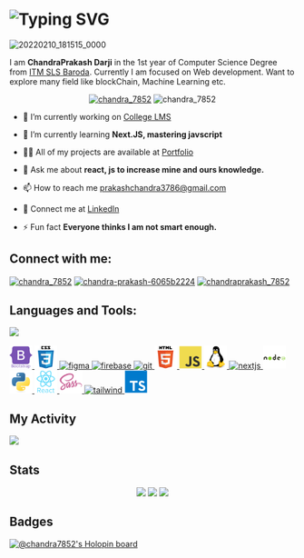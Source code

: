 # ![Typing SVG](https://readme-typing-svg.demolab.com?font=Fira+Code&size=30&pause=1000&vCenter=true&width=800&color=fa8c01&lines=Chandrprakash+Darji+Welcoming+you+%F0%9F%91%8B;Currently+I+am+working+on+Ax+Studios;Get+Amaze+https%3A%2F%2Fchandraprakash.codes%2F)

![20220210_181515_0000](https://user-images.githubusercontent.com/93640141/154883570-4886fb9e-8a31-4eae-bd99-5f4b70d9c44b.png)

I am **ChandraPrakash Darji** in the 1st year of Computer Science Degree from [ITM SLS Baroda](https://www.itmbu.ac.in/).  Currently I am focused on Web development. Want to explore many field like blockChain, Machine Learning etc.

<p align="center"> <a href="https://twitter.com/chandra_7852" target="blank"><img src="https://img.shields.io/twitter/follow/chandra_7852?logo=twitter&style=for-the-badge" alt="chandra_7852" /></a> <img src="https://komarev.com/ghpvc/?username=Chandraprakash-Darji&color=0e75b6" alt="chandra_7852" />  </p>

- 🔭 I’m currently working on [College LMS](https://github.com/ax-studios)

- 🌱 I’m currently learning **Next.JS, mastering javscript**

- 👨‍💻 All of my projects are available at [Portfolio](https://chandraprakash.vercel.app/)

- 💬 Ask me about **react, js to increase mine and ours knowledge.**

- 📫 How to reach me [prakashchandra3786@gmail.com](mailto:prakashchandra3786@gmail.com)

- 📄 Connect me at [LinkedIn](https://www.linkedin.com/in/Chandraprakash-Darji/)

- ⚡ Fun fact **Everyone thinks I am not smart enough.**

<h2 align="left">Connect with me:</h2>
<p align="left">
<a href="https://twitter.com/chandra_7852" target="blank"><img align="center" src="https://raw.githubusercontent.com/rahuldkjain/github-profile-readme-generator/master/src/images/icons/Social/twitter.svg" alt="chandra_7852" height="30" width="40" /></a>
<a href="https://www.linkedin.com/in/Chandraprakash-Darji/" target="blank"><img align="center" src="https://raw.githubusercontent.com/rahuldkjain/github-profile-readme-generator/master/src/images/icons/Social/linked-in-alt.svg" alt="chandra-prakash-6065b2224" height="30" width="40" /></a>
<a href="https://instagram.com/chandraprakash_7852" target="blank"><img align="center" src="https://raw.githubusercontent.com/rahuldkjain/github-profile-readme-generator/master/src/images/icons/Social/instagram.svg" alt="chandraprakash_7852" height="30" width="40" /></a>
</p>

<h2 align="left">Languages and Tools:</h2>
  <img width="40%" src="https://github-readme-stats.vercel.app/api/top-langs/?username=Chandraprakash-Darji&theme=darcula" />
<p align="left"> <a href="https://getbootstrap.com" target="_blank" rel="noreferrer"> <img src="https://raw.githubusercontent.com/devicons/devicon/master/icons/bootstrap/bootstrap-plain-wordmark.svg" alt="bootstrap" width="40" height="40"/> </a> <a href="https://www.w3schools.com/css/" target="_blank" rel="noreferrer"> <img src="https://raw.githubusercontent.com/devicons/devicon/master/icons/css3/css3-original-wordmark.svg" alt="css3" width="40" height="40"/> </a>  <a href="https://www.figma.com/" target="_blank" rel="noreferrer"> <img src="https://www.vectorlogo.zone/logos/figma/figma-icon.svg" alt="figma" width="40" height="40"/> </a> <a href="https://firebase.google.com/" target="_blank" rel="noreferrer"> <img src="https://www.vectorlogo.zone/logos/firebase/firebase-icon.svg" alt="firebase" width="40" height="40"/> </a> <a href="https://git-scm.com/" target="_blank" rel="noreferrer"> <img src="https://www.vectorlogo.zone/logos/git-scm/git-scm-icon.svg" alt="git" width="40" height="40"/> </a> <a href="https://www.w3.org/html/" target="_blank" rel="noreferrer"> <img src="https://raw.githubusercontent.com/devicons/devicon/master/icons/html5/html5-original-wordmark.svg" alt="html5" width="40" height="40"/> </a> <a href="https://developer.mozilla.org/en-US/docs/Web/JavaScript" target="_blank" rel="noreferrer"> <img src="https://raw.githubusercontent.com/devicons/devicon/master/icons/javascript/javascript-original.svg" alt="javascript" width="40" height="40"/> </a> <a href="https://www.linux.org/" target="_blank" rel="noreferrer"> <img src="https://raw.githubusercontent.com/devicons/devicon/master/icons/linux/linux-original.svg" alt="linux" width="40" height="40"/> </a>  <a href="https://nextjs.org/" target="_blank" rel="noreferrer"> <img src="https://cdn.worldvectorlogo.com/logos/nextjs-2.svg" alt="nextjs" width="40" height="40"/> </a> <a href="https://nodejs.org" target="_blank" rel="noreferrer"> <img src="https://raw.githubusercontent.com/devicons/devicon/master/icons/nodejs/nodejs-original-wordmark.svg" alt="nodejs" width="40" height="40"/> </a> <a href="https://www.python.org" target="_blank" rel="noreferrer"> <img src="https://raw.githubusercontent.com/devicons/devicon/master/icons/python/python-original.svg" alt="python" width="40" height="40"/> </a> <a href="https://reactjs.org/" target="_blank" rel="noreferrer"> <img src="https://raw.githubusercontent.com/devicons/devicon/master/icons/react/react-original-wordmark.svg" alt="react" width="40" height="40"/> </a> <a href="https://sass-lang.com" target="_blank" rel="noreferrer"> <img src="https://raw.githubusercontent.com/devicons/devicon/master/icons/sass/sass-original.svg" alt="sass" width="40" height="40"/> </a> <a href="https://tailwindcss.com/" target="_blank" rel="noreferrer"> <img src="https://www.vectorlogo.zone/logos/tailwindcss/tailwindcss-icon.svg" alt="tailwind" width="40" height="40"/> </a> <a href="https://www.typescriptlang.org/" target="_blank" rel="noreferrer"> <img src="https://raw.githubusercontent.com/devicons/devicon/master/icons/typescript/typescript-original.svg" alt="typescript" width="40" height="40"/> </a> </p>


<h2>My Activity</h2>
<img src="https://activity-graph.herokuapp.com/graph?username=Chandraprakash-darji&theme=react&line=fa8c01&point=85638f">



<h2>Stats</h2>
<p align="center">
  <img height="150" src="https://github-readme-stats.vercel.app/api/wakatime?username=ChandraprakashDarji" />
  <img width="48%" src="https://github-readme-stats.vercel.app/api?username=Chandraprakash-darji&show_icons=true&theme=darcula" />
  <img width="48%" src="https://github-readme-streak-stats.herokuapp.com/?user=Chandraprakash-darji&theme=darcula" />
</p>

<h2>Badges</h2>

[![@chandra7852's Holopin board](https://holopin.me/chandra7852)](https://holopin.io/@chandra7852)
